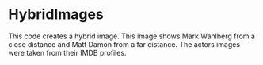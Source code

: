 # HybridImages
This code creates a hybrid image. This image shows Mark Wahlberg from a close distance and Matt Damon from a far distance. The actors images were taken from their IMDB profiles.
